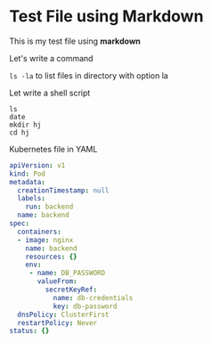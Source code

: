 # Test File using Markdown 

This is my test file using **markdown**

Let's write a command 

`ls -la` to list files in directory with option la

Let write a shell script

```
ls 
date
mkdir hj
cd hj

```


Kubernetes file in YAML 

```yaml
apiVersion: v1
kind: Pod
metadata:
  creationTimestamp: null
  labels:
    run: backend
  name: backend
spec:
  containers:
  - image: nginx
    name: backend
    resources: {}
    env:
     - name: DB_PASSWORD
       valueFrom:
         secretKeyRef:
           name: db-credentials
           key: db-password
  dnsPolicy: ClusterFirst
  restartPolicy: Never
status: {}

```
